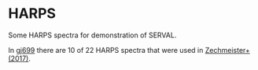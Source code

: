 # HARPS

Some HARPS spectra for demonstration of SERVAL.

In [gj699](gj699) there are 10 of 22 HARPS spectra that were used in [Zechmeister+ (2017)](http://adsabs.harvard.edu/abs/2017A%26A...609A..12Z).
